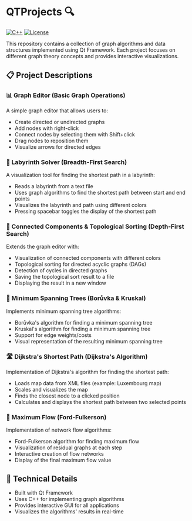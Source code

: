 # QTProjects 🔍

[![C++](https://img.shields.io/badge/Language-C++-purple)](https://isocpp.org/)
[![License](https://img.shields.io/badge/License-MIT-blue.svg)](https://opensource.org/licenses/MIT)

This repository contains a collection of graph algorithms and data structures implemented using Qt Framework. Each project focuses on different graph theory concepts and provides interactive visualizations.

## 📋 Project Descriptions

### 📊 Graph Editor (Basic Graph Operations)

A simple graph editor that allows users to:

-   Create directed or undirected graphs
-   Add nodes with right-click
-   Connect nodes by selecting them with Shift+click
-   Drag nodes to reposition them
-   Visualize arrows for directed edges

### 🧩 Labyrinth Solver (Breadth-First Search)

A visualization tool for finding the shortest path in a labyrinth:

-   Reads a labyrinth from a text file
-   Uses graph algorithms to find the shortest path between start and end points
-   Visualizes the labyrinth and path using different colors
-   Pressing spacebar toggles the display of the shortest path

### 🔗 Connected Components & Topological Sorting (Depth-First Search)

Extends the graph editor with:

-   Visualization of connected components with different colors
-   Topological sorting for directed acyclic graphs (DAGs)
-   Detection of cycles in directed graphs
-   Saving the topological sort result to a file
-   Displaying the result in a new window

### 🌲 Minimum Spanning Trees (Borůvka & Kruskal)

Implements minimum spanning tree algorithms:

-   Borůvka's algorithm for finding a minimum spanning tree
-   Kruskal's algorithm for finding a minimum spanning tree
-   Support for edge weights/costs
-   Visual representation of the resulting minimum spanning tree

### 🛣️ Dijkstra's Shortest Path (Dijkstra's Algorithm)

Implementation of Dijkstra's algorithm for finding the shortest path:

-   Loads map data from XML files (example: Luxembourg map)
-   Scales and visualizes the map
-   Finds the closest node to a clicked position
-   Calculates and displays the shortest path between two selected points

### 🌊 Maximum Flow (Ford-Fulkerson)

Implementation of network flow algorithms:

-   Ford-Fulkerson algorithm for finding maximum flow
-   Visualization of residual graphs at each step
-   Interactive creation of flow networks
-   Display of the final maximum flow value

## 🔧 Technical Details

-   Built with Qt Framework
-   Uses C++ for implementing graph algorithms
-   Provides interactive GUI for all applications
-   Visualizes the algorithms' results in real-time
